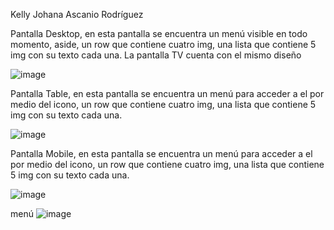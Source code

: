 Kelly Johana Ascanio Rodríguez


Pantalla Desktop, en esta pantalla se encuentra un menú visible en todo momento, aside, un row que contiene cuatro img, una lista que contiene 5 img con su texto cada una. La pantalla TV cuenta con el mismo diseño

![image](https://user-images.githubusercontent.com/101758695/197308495-3a0fe0dd-51a0-4059-be05-4a713efb0fbe.png)

Pantalla Table, en esta pantalla se encuentra un menú para acceder a el por medio del icono, un row que contiene cuatro img, una lista que contiene 5 img con su texto cada una.

![image](https://user-images.githubusercontent.com/101758695/197308541-bc6eb377-fa51-4043-89d1-682dc1728c62.png)

Pantalla Mobile, en esta pantalla se encuentra un menú para acceder a el por medio del icono, un row que contiene cuatro img, una lista que contiene 5 img con su texto cada una. 

![image](https://user-images.githubusercontent.com/101758695/197308582-4aa68e8e-5586-490c-a647-4aa79edac508.png)

menú
![image](https://user-images.githubusercontent.com/101758695/197308606-a15078fd-794e-42ee-8210-f926dcce02cf.png)
